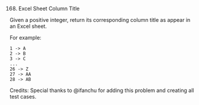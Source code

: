 168. Excel Sheet Column Title

Given a positive integer, return its corresponding column title as appear in an Excel sheet.

For example:

    1 -> A
    2 -> B
    3 -> C
    ...
    26 -> Z
    27 -> AA
    28 -> AB 
Credits:
Special thanks to @ifanchu for adding this problem and creating all test cases.